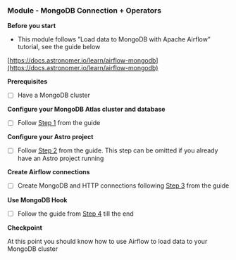 
### Module - MongoDB Connection + Operators

**Before you start**

- This module follows ”Load data to MongoDB with Apache Airflow” tutorial, see the guide below

[https://docs.astronomer.io/learn/airflow-mongodb](https://docs.astronomer.io/learn/airflow-mongodb)

**Prerequisites**

- [ ]  Have a MongoDB cluster

**Configure your MongoDB Atlas cluster and database**

- [ ]  Follow [Step 1](https://docs.astronomer.io/learn/airflow-mongodb#step-1-configure-your-mongodb-atlas-cluster-and-database) from the guide

**Configure your Astro project**

- [ ]  Follow [Step 2](https://docs.astronomer.io/learn/airflow-mongodb#step-2-configure-your-astro-project) from the guide. This step can be omitted if you already have an Astro project running

**Create Airflow connections**

- [ ]  Create MongoDB and HTTP connections following [Step 3](https://docs.astronomer.io/learn/airflow-mongodb#step-3-configure-your-airflow-connections) from the guide

**Use MongoDB Hook**

- [ ]  Follow the guide from [Step 4](https://docs.astronomer.io/learn/airflow-mongodb#step-4-create-your-dag) till the end

**Checkpoint**

At this point you should know how to use Airflow to load data to your MongoDB cluster
